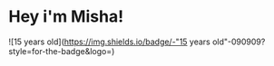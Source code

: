 # Hey i'm Misha!

![15 years old](https://img.shields.io/badge/-"15 years old"-090909?style=for-the-badge&logo=)
